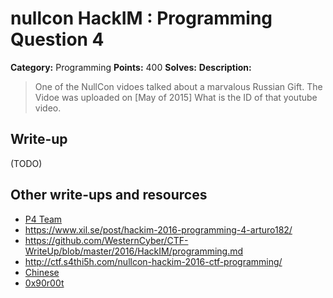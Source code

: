 # nullcon HackIM : Programming Question 4

**Category:** Programming
**Points:** 400
**Solves:**
**Description:**

> One of the NullCon vidoes talked about a marvalous Russian Gift. The Vidoe was uploaded on [May of 2015] What is the ID of that youtube video.


## Write-up

(TODO)

## Other write-ups and resources

* [P4 Team](https://github.com/p4-team/ctf/tree/master/2016-01-29-nullcon/recon_4#eng-version)
* <https://www.xil.se/post/hackim-2016-programming-4-arturo182/>
* <https://github.com/WesternCyber/CTF-WriteUp/blob/master/2016/HackIM/programming.md>
* <http://ctf.s4thi5h.com/nullcon-hackim-2016-ctf-programming/>
* [Chinese](http://www.cnblogs.com/Christmas/p/5176439.html)
* [0x90r00t](https://0x90r00t.com/2016/02/03/hackim-2016prog-134-200300400-write-up/)
